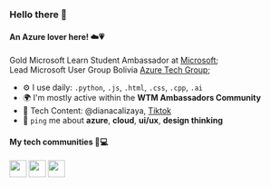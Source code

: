### Hello there 👋

#### An Azure lover here! ☁️💗

Gold Microsoft Learn Student Ambassador at [Microsoft](https://mvp.microsoft.com/en-US/studentambassadors/profile/356baacf-10c8-4e6a-8ec9-5b607b7c9f40);<br>
Lead Microsoft User Group Bolivia [Azure Tech Group](https://www.facebook.com/microsoftusergroup.bo);<br>

- ⚙️ I use daily: `.python`, `.js`, `.html`, `.css`, `.cpp`, `.ai`
- 🌍 I'm mostly active within the **WTM Ambassadors Community**
- 💅 Tech Content: @dianacalizaya, [Tiktok](https://www.tiktok.com/@diana.calizaya)
- 💬 `ping` me about **azure**, **cloud**, **ui/ux**, **design thinking**
####  My tech communities 🏡💻
  
  <a href="https://gdg.community.dev/gdg-la-paz/?wt.mc_id=studentamb_109888" title="GDG"><img width="30" src="https://user-images.githubusercontent.com/96246255/213929634-719d53ce-9d51-48b1-82e6-496ded7cd41d.png" /></a>
 <a href="https://www.womentechmakers.com/ambassadors/profiles/628b4a78503f832680706ebb/diana_calizaya?wt.mc_id=studentamb_109888" title="WTM"><img width="30" src="https://user-images.githubusercontent.com/96246255/213929720-c052883e-732b-4d61-baf5-2101235edf52.png" /></a>
<a href="https://mvp.microsoft.com/en-US/studentambassadors/profile/356baacf-10c8-4e6a-8ec9-5b607b7c9f40" title="mlsa"><img width="30" src="https://mvp.microsoft.com/Assets/UserProfile/MSA/Badge/LevelGold.png" /></a>

